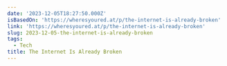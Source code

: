 ```yaml
---
date: '2023-12-05T18:27:50.000Z'
isBasedOn: 'https://wheresyoured.at/p/the-internet-is-already-broken'
link: 'https://wheresyoured.at/p/the-internet-is-already-broken'
slug: 2023-12-05-the-internet-is-already-broken
tags:
  - Tech
title: The Internet Is Already Broken
---
```



